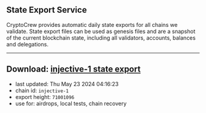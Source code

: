 ## State Export Service
CryptoCrew provides automatic daily state exports for all chains we validate. State export files can be used as genesis files and are a snapshot of the current blockchain state, including all validators, accounts, balances and delegations.

---
**Download: [injective-1 state export](https://dl-eu2.ccvalidators.com/SERVICE/injective/injective-1_export_71001096.json)**
---

- last updated: Thu May 23 2024 04:16:23
- chain id: `injective-1`
- export height: `71001096`
- use for: airdrops, local tests, chain recovery
